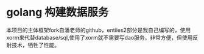 # golang 构建数据服务

本项目的主体框架fork自潘老师的github，entiies2部分是我自己编写的，使用xorm来代替database/sql,使用了xorm就不需要写dao服务，非常方便，但使用反射技术，牺牲了性能。